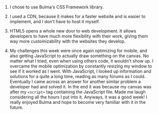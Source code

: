 1) I chose to use Bulma's CSS Framework library.

2) I used a CDN, because it makes for a faster website and is easier to implement, and I don't have to host it myself.

3) HTML5 opens a whole new door to web development. It allows developers to have much
more flexibility with their work, giving them way more customizability with the websites
they develop.

4) My challenges this week were once again optimizing for mobile, and also getting JavaScript
to actually draw something on the canvas. No matter what I tried, even when using others code,
it wouldn't show up. I overcame the mobile optimization by constantly resizing my window to
see if it worked as I went. With JavaScript, I looked up information and solutions for a quite a long time, reading as many forums as I could. Eventually I came across an answer for another similar problem a developer had and solved it. In the end it was because my canvas was after my ```<script>``` tag containing the JavaScript file. Made me laugh considering all the hours I put into it. Anyways, it was a good week! I really enjoyed Bulma and hope to become very familiar with it in the future.
